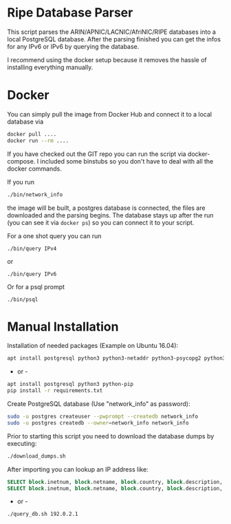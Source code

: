 # Ripe Database Parser

This script parses the ARIN/APNIC/LACNIC/AfriNIC/RIPE databases into a local PostgreSQL database.
After the parsing finished you can get the infos for any IPv6 or IPv6 by querying the database.

I recommend using the docker setup because it removes the hassle of installing everything manually.

# Docker

You can simply pull the image from Docker Hub and connect it to a local database via
```sh
docker pull ....
docker run --rm ....
```

If you have checked out the GIT repo you can run the script via docker-compose.
I included some binstubs so you don't have to deal with all the docker commands.

If you run
```sh
./bin/network_info
```
the image will be built, a postgres database is connected, the files are downloaded and the parsing begins.
The database stays up after the run (you can see it via `docker ps`) so you can connect it to your script.

For a one shot query you can run
```
./bin/query IPv4
```
or
```
./bin/query IPv6
```

Or for a psql prompt
```
./bin/psql
```

# Manual Installation

Installation of needed packages (Example on Ubuntu 16.04):
```sh
apt install postgresql python3 python3-netaddr python3-psycopg2 python3-sqlalchemy
```

- or -

```sh
apt install postgresql python3 python-pip
pip install -r requirements.txt
```

Create PostgreSQL database (Use "network_info" as password):
```sh
sudo -u postgres createuser --pwprompt --createdb network_info
sudo -u postgres createdb --owner=network_info network_info
```

Prior to starting this script you need to download the database dumps by executing:
```sh
./download_dumps.sh
```

After importing you can lookup an IP address like:

```sql
SELECT block.inetnum, block.netname, block.country, block.description, block.maintained_by, block.created, block.last_modified, block.source FROM block WHERE block.inetnum >> '2001:db8::1' ORDER BY block.inetnum DESC;
SELECT block.inetnum, block.netname, block.country, block.description, block.maintained_by, block.created, block.last_modified, block.source FROM block WHERE block.inetnum >> '8.8.8.8' ORDER BY block.inetnum DESC;
```

- or -

```bash
./query_db.sh 192.0.2.1
```
